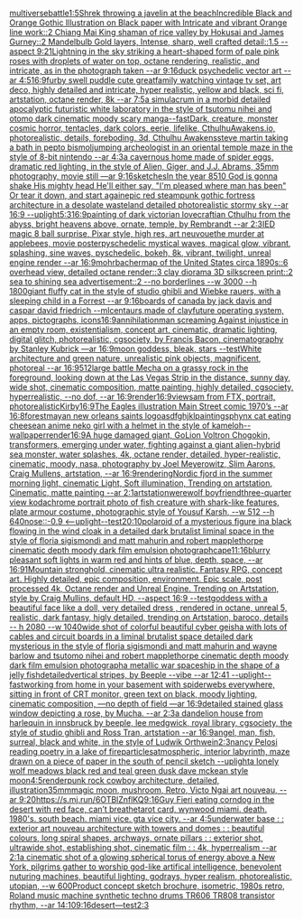 [multiverse](https://www.ebank.nz/aiartgenerator?category=multiverse)[battle](https://www.ebank.nz/aiartgenerator?category=battle)[1:5](https://www.ebank.nz/aiartgenerator?category=1%3A5)[Shrek throwing a javelin at the beach](https://www.ebank.nz/aiartgenerator?category=Shrek%2520throwing%2520a%2520javelin%2520at%2520the%2520beach)[Incredible Black and Orange Gothic Illustration on Black paper with Intricate and vibrant Orange line work::2 Chiang Mai King shaman of rice valley by Hokusai and James Gurney::2 Mandelbulb Gold layers, Intense, sharp, well crafted detail::1.5 --aspect 9:21](https://www.ebank.nz/aiartgenerator?category=Incredible%2520Black%2520and%2520Orange%2520Gothic%2520Illustration%2520on%2520Black%2520paper%2520with%2520Intricate%2520and%2520vibrant%2520Orange%2520line%2520work%3A%3A2%2520Chiang%2520Mai%2520King%2520shaman%2520of%2520rice%2520valley%2520by%2520Hokusai%2520and%2520James%2520Gurney%3A%3A2%2520Mandelbulb%2520Gold%2520layers%2C%2520Intense%2C%2520sharp%2C%2520well%2520crafted%2520detail%3A%3A1.5%2520--aspect%25209%3A21)[Lightning in the sky striking a heart-shaped form of pale pink roses with droplets of water on top, octane rendering, realistic, and intricate, as in the photograph taken --ar 9:16](https://www.ebank.nz/aiartgenerator?category=Lightning%2520in%2520the%2520sky%2520striking%2520a%2520heart-shaped%2520form%2520of%2520pale%2520pink%2520roses%2520with%2520droplets%2520of%2520water%2520on%2520top%2C%2520octane%2520rendering%2C%2520realistic%2C%2520and%2520intricate%2C%2520as%2520in%2520the%2520photograph%2520taken%2520--ar%25209%3A16)[duck psychedelic vector art --ar 4:5](https://www.ebank.nz/aiartgenerator?category=duck%2520psychedelic%2520vector%2520art%2520--ar%25204%3A5)[16:9](https://www.ebank.nz/aiartgenerator?category=16%3A9)[furby swell puddle cute great](https://www.ebank.nz/aiartgenerator?category=furby%2520swell%2520puddle%2520cute%2520great)[family watching vintage tv set, art deco, highly detailed and intricate, hyper realistic, yellow and black, sci fi, artstation, octane render, 8k --ar 7:5](https://www.ebank.nz/aiartgenerator?category=family%2520watching%2520vintage%2520tv%2520set%2C%2520art%2520deco%2C%2520highly%2520detailed%2520and%2520intricate%2C%2520hyper%2520realistic%2C%2520yellow%2520and%2520black%2C%2520sci%2520fi%2C%2520artstation%2C%2520octane%2520render%2C%25208k%2520--ar%25207%3A5)[a simulacrum in a morbid detailed apocalyptic futuristic white laboratory in the style of tsutomu nihei and otomo dark cinematic moody scary manga](https://www.ebank.nz/aiartgenerator?category=a%2520simulacrum%2520in%2520a%2520morbid%2520detailed%2520apocalyptic%2520futuristic%2520white%2520laboratory%2520in%2520the%2520style%2520of%2520tsutomu%2520nihei%2520and%2520otomo%2520dark%2520cinematic%2520moody%2520scary%2520manga)[--fast](https://www.ebank.nz/aiartgenerator?category=--fast)[Dark, creature, monster cosmic horror, tentacles, dark colors, eerie, lifelike, CthulhuAwakens.io, photorealistic, details, foreboding, 3d, Cthulhu Awakens](https://www.ebank.nz/aiartgenerator?category=Dark%2C%2520creature%2C%2520monster%2520cosmic%2520horror%2C%2520tentacles%2C%2520dark%2520colors%2C%2520eerie%2C%2520lifelike%2C%2520CthulhuAwakens.io%2C%2520photorealistic%2C%2520details%2C%2520foreboding%2C%25203d%2C%2520Cthulhu%2520Awakens)[steve martin taking a bath in pepto bismol](https://www.ebank.nz/aiartgenerator?category=steve%2520martin%2520taking%2520a%2520bath%2520in%2520pepto%2520bismol)[jumping archeologist in an oriental temple maze in the style of 8-bit nintendo --ar 4:3](https://www.ebank.nz/aiartgenerator?category=jumping%2520archeologist%2520in%2520an%2520oriental%2520temple%2520maze%2520in%2520the%2520style%2520of%25208-bit%2520nintendo%2520--ar%25204%3A3)[a cavernous home made of spider eggs, dramatic red lighting, in the style of Alien, Giger, and J.J. Abrams, 35mm photography, movie still —ar 9:16](https://www.ebank.nz/aiartgenerator?category=a%2520cavernous%2520home%2520made%2520of%2520spider%2520eggs%2C%2520dramatic%2520red%2520lighting%2C%2520in%2520the%2520style%2520of%2520Alien%2C%2520Giger%2C%2520and%2520J.J.%2520Abrams%2C%252035mm%2520photography%2C%2520movie%2520still%2520%E2%80%94ar%25209%3A16)[sketches](https://www.ebank.nz/aiartgenerator?category=sketches)[In the year 8510 God is gonna shake His mighty head He'll either say, "I'm pleased where man has been" Or tear it down, and start again](https://www.ebank.nz/aiartgenerator?category=In%2520the%2520year%25208510%2520God%2520is%2520gonna%2520shake%2520His%2520mighty%2520head%2520He%27ll%2520either%2520say%2C%2520%22I%27m%2520pleased%2520where%2520man%2520has%2520been%22%2520Or%2520tear%2520it%2520down%2C%2520and%2520start%2520again)[epic red steampunk gothic fortress architecture in a desolate wasteland detailed photorealistic stormy sky --ar 16:9 --uplight](https://www.ebank.nz/aiartgenerator?category=epic%2520red%2520steampunk%2520gothic%2520fortress%2520architecture%2520in%2520a%2520desolate%2520wasteland%2520detailed%2520photorealistic%2520stormy%2520sky%2520--ar%252016%3A9%2520--uplight)[5:3](https://www.ebank.nz/aiartgenerator?category=5%3A3)[16:9](https://www.ebank.nz/aiartgenerator?category=16%3A9)[painting of dark victorian lovecraftian Cthulhu from the abyss, bright heavens above, ornate, temple, by Rembrandt --ar 2:3](https://www.ebank.nz/aiartgenerator?category=painting%2520of%2520dark%2520victorian%2520lovecraftian%2520Cthulhu%2520from%2520the%2520abyss%2C%2520bright%2520heavens%2520above%2C%2520ornate%2C%2520temple%2C%2520by%2520Rembrandt%2520--ar%25202%3A3)[IED magic 8 ball surprise, Pixar style, high res, art neuvoue](https://www.ebank.nz/aiartgenerator?category=IED%2520magic%25208%2520ball%2520surprise%2C%2520Pixar%2520style%2C%2520high%2520res%2C%2520art%2520neuvoue)[the murder at applebees, movie poster](https://www.ebank.nz/aiartgenerator?category=the%2520murder%2520at%2520applebees%2C%2520movie%2520poster)[pyschedelic mystical waves, magical glow, vibrant, splashing, sine waves, pyschedelic, bokeh, 8k, vibrant, twilight, unreal engine render --ar 16:9](https://www.ebank.nz/aiartgenerator?category=pyschedelic%2520mystical%2520waves%2C%2520magical%2520glow%2C%2520vibrant%2C%2520splashing%2C%2520sine%2520waves%2C%2520pyschedelic%2C%2520bokeh%2C%25208k%2C%2520vibrant%2C%2520twilight%2C%2520unreal%2520engine%2520render%2520--ar%252016%3A9)[mohrbacher](https://www.ebank.nz/aiartgenerator?category=mohrbacher)[map of the United States circa 1890s::6 overhead view, detailed octane render::3 clay diorama 3D silkscreen print::2 sea to shining sea advertisement::2 --no borderlines --w 3000 --h 1800](https://www.ebank.nz/aiartgenerator?category=map%2520of%2520the%2520United%2520States%2520circa%25201890s%3A%3A6%2520overhead%2520view%2C%2520detailed%2520octane%2520render%3A%3A3%2520clay%2520diorama%25203D%2520silkscreen%2520print%3A%3A2%2520sea%2520to%2520shining%2520sea%2520advertisement%3A%3A2%2520--no%2520borderlines%2520--w%25203000%2520--h%25201800)[giant fluffy cat in the style of studio ghibli and Wiebke rauers, with a sleeping child in a Forrest --ar 9:16](https://www.ebank.nz/aiartgenerator?category=giant%2520fluffy%2520cat%2520in%2520the%2520style%2520of%2520studio%2520ghibli%2520and%2520Wiebke%2520rauers%2C%2520with%2520a%2520sleeping%2520child%2520in%2520a%2520Forrest%2520--ar%25209%3A16)[boards of canada by jack davis and caspar david friedrich --ml](https://www.ebank.nz/aiartgenerator?category=boards%2520of%2520canada%2520by%2520jack%2520davis%2520and%2520caspar%2520david%2520friedrich%2520--ml)[centaurs,made of clay](https://www.ebank.nz/aiartgenerator?category=centaurs%2Cmade%2520of%2520clay)[future operating system, apps, pictographs, icons](https://www.ebank.nz/aiartgenerator?category=future%2520operating%2520system%2C%2520apps%2C%2520pictographs%2C%2520icons)[16:9](https://www.ebank.nz/aiartgenerator?category=16%3A9)[annihilation](https://www.ebank.nz/aiartgenerator?category=annihilation)[man screaming Against injustice in an empty room, existentialism, concept art, cinematic, dramatic lighting, digital glitch, photorealistic, cgsociety, by Francis Bacon, cinematography by Stanley Kubrick —ar 16:9](https://www.ebank.nz/aiartgenerator?category=man%2520screaming%2520Against%2520injustice%2520in%2520an%2520empty%2520room%2C%2520existentialism%2C%2520concept%2520art%2C%2520cinematic%2C%2520dramatic%2520lighting%2C%2520digital%2520glitch%2C%2520photorealistic%2C%2520cgsociety%2C%2520by%2520Francis%2520Bacon%2C%2520cinematography%2520by%2520Stanley%2520Kubrick%2520%E2%80%94ar%252016%3A9)[moon goddess, bleak, stars --test](https://www.ebank.nz/aiartgenerator?category=moon%2520goddess%2C%2520bleak%2C%2520stars%2520--test)[White architecture and green nature, unrealistic pink objects, magnificent, photoreal --ar 16:9](https://www.ebank.nz/aiartgenerator?category=White%2520architecture%2520and%2520green%2520nature%2C%2520unrealistic%2520pink%2520objects%2C%2520magnificent%2C%2520photoreal%2520--ar%252016%3A9)[512](https://www.ebank.nz/aiartgenerator?category=512)[large battle Mecha on a grassy rock in the foreground, looking down at the Las Vegas Strip in the distance, sunny day, wide shot, cinematic composition, matte painting, highly detailed, cgsociety, hyperrealistic, --no dof, --ar 16:9](https://www.ebank.nz/aiartgenerator?category=large%2520battle%2520Mecha%2520on%2520a%2520grassy%2520rock%2520in%2520the%2520foreground%2C%2520looking%2520down%2520at%2520the%2520Las%2520Vegas%2520Strip%2520in%2520the%2520distance%2C%2520sunny%2520day%2C%2520wide%2520shot%2C%2520cinematic%2520composition%2C%2520matte%2520painting%2C%2520highly%2520detailed%2C%2520cgsociety%2C%2520hyperrealistic%2C%2520--no%2520dof%2C%2520--ar%252016%3A9)[render](https://www.ebank.nz/aiartgenerator?category=render)[16:9](https://www.ebank.nz/aiartgenerator?category=16%3A9)[view](https://www.ebank.nz/aiartgenerator?category=view)[sam from FTX, portrait, photorealistic](https://www.ebank.nz/aiartgenerator?category=sam%2520from%2520FTX%2C%2520portrait%2C%2520photorealistic)[Kirby](https://www.ebank.nz/aiartgenerator?category=Kirby)[16:9](https://www.ebank.nz/aiartgenerator?category=16%3A9)[The Eagles illustration Main Street comic 1970’s --ar 16:8](https://www.ebank.nz/aiartgenerator?category=The%2520Eagles%2520illustration%2520Main%2520Street%2520comic%25201970%E2%80%99s%2520--ar%252016%3A8)[forest](https://www.ebank.nz/aiartgenerator?category=forest)[mayan new orleans saints logo](https://www.ebank.nz/aiartgenerator?category=mayan%2520new%2520orleans%2520saints%2520logo)[asdfghjkl](https://www.ebank.nz/aiartgenerator?category=asdfghjkl)[painting](https://www.ebank.nz/aiartgenerator?category=painting)[sphynx cat eating cheese](https://www.ebank.nz/aiartgenerator?category=sphynx%2520cat%2520eating%2520cheese)[an anime neko girl with a helmet in the style of kameloh](https://www.ebank.nz/aiartgenerator?category=an%2520anime%2520neko%2520girl%2520with%2520a%2520helmet%2520in%2520the%2520style%2520of%2520kameloh)[--wallpaper](https://www.ebank.nz/aiartgenerator?category=--wallpaper)[render](https://www.ebank.nz/aiartgenerator?category=render)[16:9](https://www.ebank.nz/aiartgenerator?category=16%3A9)[A huge damaged giant, GoLion Voltron Chogokin, transformers, emerging under water, fighting against a giant alien-hybrid sea monster, water splashes, 4k, octane render, detailed, hyper-realistic, cinematic, moody, nasa, photography by Joel Meyerowitz, Slim Aarons, Craig Mullens, artstation, --ar 16:9](https://www.ebank.nz/aiartgenerator?category=A%2520huge%2520damaged%2520giant%2C%2520GoLion%2520Voltron%2520Chogokin%2C%2520transformers%2C%2520emerging%2520under%2520water%2C%2520fighting%2520against%2520a%2520giant%2520alien-hybrid%2520sea%2520monster%2C%2520water%2520splashes%2C%25204k%2C%2520octane%2520render%2C%2520detailed%2C%2520hyper-realistic%2C%2520cinematic%2C%2520moody%2C%2520nasa%2C%2520photography%2520by%2520Joel%2520Meyerowitz%2C%2520Slim%2520Aarons%2C%2520Craig%2520Mullens%2C%2520artstation%2C%2520--ar%252016%3A9)[rendering](https://www.ebank.nz/aiartgenerator?category=rendering)[Nordic fjord in the summer morning light, cinematic Light, Soft illumination, Trending on artstation, Cinematic, matte painting --ar 2:1](https://www.ebank.nz/aiartgenerator?category=Nordic%2520fjord%2520in%2520the%2520summer%2520morning%2520light%2C%2520cinematic%2520Light%2C%2520Soft%2520illumination%2C%2520Trending%2520on%2520artstation%2C%2520Cinematic%2C%2520matte%2520painting%2520--ar%25202%3A1)[artstation](https://www.ebank.nz/aiartgenerator?category=artstation)[werewolf boyfriend](https://www.ebank.nz/aiartgenerator?category=werewolf%2520boyfriend)[three-quarter view kodachrome portrait photo of fish creature with shark-like features,  plate armour costume, photographic style of Yousuf Karsh, --w 512 --h 640](https://www.ebank.nz/aiartgenerator?category=three-quarter%2520view%2520kodachrome%2520portrait%2520photo%2520of%2520fish%2520creature%2520with%2520shark-like%2520features%2C%2520%2520plate%2520armour%2520costume%2C%2520photographic%2520style%2520of%2520Yousuf%2520Karsh%2C%2520--w%2520512%2520--h%2520640)[nose::-0.9 <--uplight](https://www.ebank.nz/aiartgenerator?category=nose%3A%3A-0.9%2520%3C--uplight)[--test](https://www.ebank.nz/aiartgenerator?category=--test)[20:10](https://www.ebank.nz/aiartgenerator?category=20%3A10)[polaroid of a mysterious figure ina black flowing in the wind cloak in a detailed dark brutalist liminal space in the style of floria sigismondi and matt mahurin and robert mapplethorpe cinematic depth moody dark film emulsion photograph](https://www.ebank.nz/aiartgenerator?category=polaroid%2520of%2520a%2520mysterious%2520figure%2520ina%2520black%2520flowing%2520in%2520the%2520wind%2520cloak%2520in%2520a%2520detailed%2520dark%2520brutalist%2520liminal%2520space%2520in%2520the%2520style%2520of%2520floria%2520sigismondi%2520and%2520matt%2520mahurin%2520and%2520robert%2520mapplethorpe%2520cinematic%2520depth%2520moody%2520dark%2520film%2520emulsion%2520photograph)[cape](https://www.ebank.nz/aiartgenerator?category=cape)[11:16](https://www.ebank.nz/aiartgenerator?category=11%3A16)[blurry pleasant soft lights in warm red and hints of blue, depth, space, --ar 16:9](https://www.ebank.nz/aiartgenerator?category=blurry%2520pleasant%2520soft%2520lights%2520in%2520warm%2520red%2520and%2520hints%2520of%2520blue%2C%2520depth%2C%2520space%2C%2520--ar%252016%3A9)[1](https://www.ebank.nz/aiartgenerator?category=1)[Mountain stronghold, cinematic ultra realistic. Fantasy RPG, concept art. Highly detailed, epic composition, environment. Epic scale, post processed 4k, Octane render and Unreal Engine. Trending on Artstation, style by Craig Mullins, default HD, --aspect 16:9 --test](https://www.ebank.nz/aiartgenerator?category=Mountain%2520stronghold%2C%2520cinematic%2520ultra%2520realistic.%2520Fantasy%2520RPG%2C%2520concept%2520art.%2520Highly%2520detailed%2C%2520epic%2520composition%2C%2520environment.%2520Epic%2520scale%2C%2520post%2520processed%25204k%2C%2520Octane%2520render%2520and%2520Unreal%2520Engine.%2520Trending%2520on%2520Artstation%2C%2520style%2520by%2520Craig%2520Mullins%2C%2520default%2520HD%2C%2520--aspect%252016%3A9%2520--test)[goddess with a beautiful face like a doll, very detailed dress , rendered in octane, unreal 5, realistic, dark fantasy, higly detailed, trending on Artstation, baroco, details -- h 2080 --w 1040](https://www.ebank.nz/aiartgenerator?category=goddess%2520with%2520a%2520beautiful%2520face%2520like%2520a%2520doll%2C%2520very%2520detailed%2520dress%2520%2C%2520rendered%2520in%2520octane%2C%2520unreal%25205%2C%2520realistic%2C%2520dark%2520fantasy%2C%2520higly%2520detailed%2C%2520trending%2520on%2520Artstation%2C%2520baroco%2C%2520details%2520--%2520h%25202080%2520--w%25201040)[wide shot of colorful beautiful cyber geisha with lots of cables and circuit boards in a liminal brutalist space detailed dark mysterious in the style of floria sigismondi and matt mahurin and wayne barlow and tsutomo nihei and robert mapplethorpe cinematic depth moody dark film emulsion photograph](https://www.ebank.nz/aiartgenerator?category=wide%2520shot%2520of%2520colorful%2520beautiful%2520cyber%2520geisha%2520with%2520lots%2520of%2520cables%2520and%2520circuit%2520boards%2520in%2520a%2520liminal%2520brutalist%2520space%2520detailed%2520dark%2520mysterious%2520in%2520the%2520style%2520of%2520floria%2520sigismondi%2520and%2520matt%2520mahurin%2520and%2520wayne%2520barlow%2520and%2520tsutomo%2520nihei%2520and%2520robert%2520mapplethorpe%2520cinematic%2520depth%2520moody%2520dark%2520film%2520emulsion%2520photograph)[a metallic war spaceship in the shape of a jelly fish](https://www.ebank.nz/aiartgenerator?category=a%2520metallic%2520war%2520spaceship%2520in%2520the%2520shape%2520of%2520a%2520jelly%2520fish)[detailed](https://www.ebank.nz/aiartgenerator?category=detailed)[vertical stripes, by Beeple --vibe --ar 12:41 --uplight](https://www.ebank.nz/aiartgenerator?category=vertical%2520stripes%2C%2520by%2520Beeple%2520--vibe%2520--ar%252012%3A41%2520--uplight)[--fast](https://www.ebank.nz/aiartgenerator?category=--fast)[working from home in your basement with spiderwebs everywhere, sitting in front of CRT monitor, green text on black, moody lighting, cinematic composition, —no depth of field —ar 16:9](https://www.ebank.nz/aiartgenerator?category=working%2520from%2520home%2520in%2520your%2520basement%2520with%2520spiderwebs%2520everywhere%2C%2520sitting%2520in%2520front%2520of%2520CRT%2520monitor%2C%2520green%2520text%2520on%2520black%2C%2520moody%2520lighting%2C%2520cinematic%2520composition%2C%2520%E2%80%94no%2520depth%2520of%2520field%2520%E2%80%94ar%252016%3A9)[detailed stained glass window depicting a rose, by Mucha. --ar 2:3](https://www.ebank.nz/aiartgenerator?category=detailed%2520stained%2520glass%2520window%2520depicting%2520a%2520rose%2C%2520by%2520Mucha.%2520--ar%25202%3A3)[a dandelion house from harlequin in innsbruck by beeple, lee medgwick, royal library, cgsociety, the style of studio ghibli and Ross Tran, artstation --ar 16:9](https://www.ebank.nz/aiartgenerator?category=a%2520dandelion%2520house%2520from%2520harlequin%2520in%2520innsbruck%2520by%2520beeple%2C%2520lee%2520medgwick%2C%2520royal%2520library%2C%2520cgsociety%2C%2520the%2520style%2520of%2520studio%2520ghibli%2520and%2520Ross%2520Tran%2C%2520artstation%2520--ar%252016%3A9)[angel, man, fish, surreal, black and white, in the style of Ludwik Orthwein](https://www.ebank.nz/aiartgenerator?category=angel%2C%2520man%2C%2520fish%2C%2520surreal%2C%2520black%2520and%2520white%2C%2520in%2520the%2520style%2520of%2520Ludwik%2520Orthwein)[2:3](https://www.ebank.nz/aiartgenerator?category=2%3A3)[nancy Pelosi reading poetry in a lake of fire](https://www.ebank.nz/aiartgenerator?category=nancy%2520Pelosi%2520reading%2520poetry%2520in%2520a%2520lake%2520of%2520fire)[particles](https://www.ebank.nz/aiartgenerator?category=particles)[atmospheric, interior labyrinth, maze drawn on a piece of paper in the south of pencil sketch --uplight](https://www.ebank.nz/aiartgenerator?category=atmospheric%2C%2520interior%2520labyrinth%2C%2520maze%2520drawn%2520on%2520a%2520piece%2520of%2520paper%2520in%2520the%2520south%2520of%2520pencil%2520sketch%2520--uplight)[a lonely wolf meadows black red and teal green dusk dave mckean style moon](https://www.ebank.nz/aiartgenerator?category=a%2520lonely%2520wolf%2520meadows%2520black%2520red%2520and%2520teal%2520green%2520dusk%2520dave%2520mckean%2520style%2520moon)[4:5](https://www.ebank.nz/aiartgenerator?category=4%3A5)[render](https://www.ebank.nz/aiartgenerator?category=render)[punk rock cowboy architecture, detailed, illustration](https://www.ebank.nz/aiartgenerator?category=punk%2520rock%2520cowboy%2520architecture%2C%2520detailed%2C%2520illustration)[35mm](https://www.ebank.nz/aiartgenerator?category=35mm)[magic moon, mushroom, Retro, Victo Ngai art nouveau,  --ar 9:20](https://www.ebank.nz/aiartgenerator?category=magic%2520moon%2C%2520mushroom%2C%2520Retro%2C%2520Victo%2520Ngai%2520art%2520nouveau%2C%2520%2520--ar%25209%3A20)[<https://s.mj.run/6OTBlZnflKQ>](https://www.ebank.nz/aiartgenerator?category=%3Chttps%3A//s.mj.run/6OTBlZnflKQ%3E)[9:16](https://www.ebank.nz/aiartgenerator?category=9%3A16)[Guy Fieri eating corndog in the desert with red face, can’t breathe](https://www.ebank.nz/aiartgenerator?category=Guy%2520Fieri%2520eating%2520corndog%2520in%2520the%2520desert%2520with%2520red%2520face%2C%2520can%E2%80%99t%2520breathe)[tarot card, wynwood miami. death. 1980's. south beach. miami vice. gta vice city. --ar 4:5](https://www.ebank.nz/aiartgenerator?category=tarot%2520card%2C%2520wynwood%2520miami.%2520death.%25201980%27s.%2520south%2520beach.%2520miami%2520vice.%2520gta%2520vice%2520city.%2520--ar%25204%3A5)[underwater base : : exterior art nouveau architecture with towers and domes : : beautiful colours, long spiral shapes, archways, ornate pillars : : exterior shot, ultrawide shot, establishing shot, cinematic film : : 4k, hyperrealism --ar 2:1](https://www.ebank.nz/aiartgenerator?category=underwater%2520base%2520%3A%2520%3A%2520exterior%2520art%2520nouveau%2520architecture%2520with%2520towers%2520and%2520domes%2520%3A%2520%3A%2520beautiful%2520colours%2C%2520long%2520spiral%2520shapes%2C%2520archways%2C%2520ornate%2520pillars%2520%3A%2520%3A%2520exterior%2520shot%2C%2520ultrawide%2520shot%2C%2520establishing%2520shot%2C%2520cinematic%2520film%2520%3A%2520%3A%25204k%2C%2520hyperrealism%2520--ar%25202%3A1)[a cinematic shot of a glowing spherical torus of energy above a New York, pilgrims gather to worship god-like artifical intelligence, benevolent nuturing machines, beautiful lighting, godrays, hyper realism, photorealistic, utopian, --w 600](https://www.ebank.nz/aiartgenerator?category=a%2520cinematic%2520shot%2520of%2520a%2520glowing%2520spherical%2520torus%2520of%2520energy%2520above%2520a%2520New%2520York%2C%2520pilgrims%2520gather%2520to%2520worship%2520god-like%2520artifical%2520intelligence%2C%2520benevolent%2520nuturing%2520machines%2C%2520beautiful%2520lighting%2C%2520godrays%2C%2520hyper%2520realism%2C%2520photorealistic%2C%2520utopian%2C%2520--w%2520600)[Product concept sketch brochure, isometric, 1980s retro, Roland music machine synthetic techno drums TR606 TR808 transistor rhythm, --ar 14:10](https://www.ebank.nz/aiartgenerator?category=Product%2520concept%2520sketch%2520brochure%2C%2520isometric%2C%25201980s%2520retro%2C%2520Roland%2520music%2520machine%2520synthetic%2520techno%2520drums%2520TR606%2520TR808%2520transistor%2520rhythm%2C%2520--ar%252014%3A10)[9:16](https://www.ebank.nz/aiartgenerator?category=9%3A16)[desert](https://www.ebank.nz/aiartgenerator?category=desert)[—test](https://www.ebank.nz/aiartgenerator?category=%E2%80%94test)[2:3](https://www.ebank.nz/aiartgenerator?category=2%3A3)